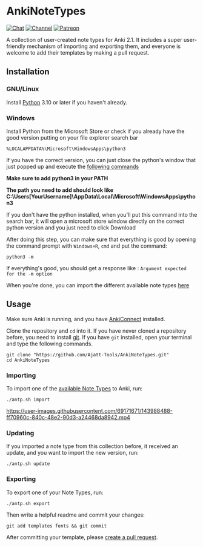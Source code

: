 # AnkiNoteTypes

[![Chat](https://img.shields.io/badge/chat-join-green.svg)](https://tatsumoto-ren.github.io/blog/join-our-community.html)
[![Channel](https://shields.io/badge/channel-subscribe-blue?logo=telegram&color=3faee8)](https://t.me/ajatt_tools)
[![Patreon](https://img.shields.io/badge/patreon-support-orange)](https://www.patreon.com/bePatron?u=43555128)

A collection of user-created note types for Anki 2.1. It includes a super user-friendly mechanism of importing and exporting them, and everyone is welcome to add their templates by making a pull request.

## Installation

### GNU/Linux

Install [Python](https://wiki.archlinux.org/title/Python) 3.10 or later if you haven't already.

### Windows

Install Python from the Microsoft Store or check if you already have the good version putting on your file explorer search bar
````
%LOCALAPPDATA%\Microsoft\WindowsApps\python3
````
If you have the correct version, you can just close the python's window that just popped up and execute the [following commands](https://github.com/Ajatt-Tools/AnkiNoteTypes?tab=readme-ov-file#importing)

**Make sure to add python3 in your PATH**

**The path you need to add should look like C:\Users\[YourUsername]\AppData\Local\Microsoft\WindowsApps\python3**

If you don't have the python installed, when you'll put this command into the search bar, it will open a microsoft store window directly on the correct python version and you just need to click Download

After doing this step, you can make sure that everything is good by opening the command prompt with ``Windows+R``, ``cmd`` and put the command:

```
python3 -m
```

If everything's good, you should get a response like : ``Argument expected for the -m option``

When you're done, you can import the different available note types [here](https://github.com/Ajatt-Tools/AnkiNoteTypes?tab=readme-ov-file#importing)

## Usage

Make sure Anki is running, and you have
[AnkiConnect](https://ankiweb.net/shared/info/2055492159)
installed.

Clone the repository and `cd` into it.
If you have never cloned a repository before,
you need to install [git](https://git-scm.com/).
If you have `git` installed,
open your terminal and type the following commands.

```
git clone "https://github.com/Ajatt-Tools/AnkiNoteTypes.git"
cd AnkiNoteTypes
```

### Importing

To import one of the
[available Note Types](https://github.com/Ajatt-Tools/AnkiNoteTypes/tree/main/templates)
to Anki, run:

```
./antp.sh import
```

https://user-images.githubusercontent.com/69171671/143988488-ff70960c-840c-48e2-90d3-a24468da8942.mp4

### Updating

If you imported a note type from this collection before,
it received an update,
and you want to import the new version, run:

```
./antp.sh update
```

### Exporting

To export one of your Note Types, run:

```
./antp.sh export
```

Then write a helpful readme and commit your changes:

```
git add templates fonts && git commit
```

After committing your template, please [create a pull request](https://github.com/Ajatt-Tools/AnkiNoteTypes/pulls).
